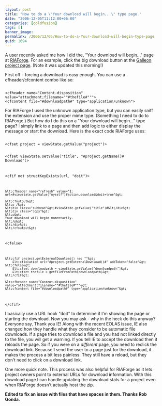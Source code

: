 ```yaml
---
layout: post
title: "How to do a \"Your download will begin...\" type page."
date: "2006-12-05T11:12:00+06:00"
categories: [coldfusion]
tags: []
banner_image: 
permalink: /2006/12/05/How-to-do-a-Your-download-will-begin-type-page
guid: 1694
---
```


A user recently asked me how I did the, "Your download will begin..." page at <a href="http://www.riaforge.org">RIAForge</a>. For an example, click the big download button at the <a href="http://galleon.riaforge.org">Galleon project page</a>. (Note it was updated this morning!)
<!--more-->
First off - forcing a download is easy enough. You can use a cfheader/cfcontent combo like so:

<code>
&lt;cfheader name="Content-disposition" value="attachment;filename=""#thefile#"""&gt;		
&lt;cfcontent file="#downloadpath#" type="application/unknown"&gt;	</code>

For RIAForge I used the unknown application type, but you can easily sniff the extension and use the proper mime type. (Something I need to do to RIAForge.) But how do I do this on a "Your download will begin..." type page? I simply link to a page and then add logic to either display the message 	or start the download. Here is the exact code RIAForge uses:

<code>
&lt;cfset project = viewState.getValue("project")&gt;

&lt;cfset viewState.setValue("title", "#project.getName()# Download")&gt;

&lt;cfif not structKeyExists(url, "doit")&gt;

	&lt;cfheader name="refresh" value="1; url=#viewstate.getValue("myself")#action.download&doit=true"&gt;

	&lt;cfoutput&gt;
	&lt;p /&gt;
	&lt;div class="subhead"&gt;#viewState.getValue("title")#&lt;/div&gt;
	&lt;div class="copy"&gt;
	&lt;p&gt;
	Your download will begin momentarily.
	&lt;/p&gt; 
	&lt;/div&gt;
	&lt;/cfoutput&gt;

&lt;cfelse&gt;

	&lt;cfif project.getExternalDownload() neq ""&gt;
		&lt;cflocation url="#project.getExternalDownload()#" addToken="false"&gt;
	&lt;cfelse&gt;
		&lt;cfset downloadpath = viewState.getValue("downloadpath")&gt;
		&lt;cfset thefile = getFileFromPath(downloadpath)&gt;
	&lt;/cfif&gt;
	
	&lt;cfheader name="Content-disposition" value="attachment;filename=""#thefile#"""&gt;		
	&lt;cfcontent file="#downloadpath#" type="application/unknown"&gt;		

&lt;/cfif&gt;
</code>

I basically use a URL hook "doit" to determine if I'm showing the page or starting the download. Now you may ask - why in the heck do this anyway? Everyone say, Thank you IE! Along with the recent EOLAS issue, IE also changed how they handle what they consider to be automatic file downloads. If a page tries to download a file and you had not linked directly to the file, you will get a warning. If you tell IE to accept the download then it reloads the page. So if you were on a <i>different</i> page, you need to reclick the download link. Because I send the user to a page just for the download, it makes the process a bit less painless. They still have a reload, but they don't need to click on a download link.

One more quick note. This process was also helpful for RIAForge as it lets project owners point to external URLs for download information. With this download page I can handle updating the download stats for a project even when RIAForge doesn't actually host the zip.

<b>Edited to fix an issue with files that have spaces in them. Thanks Rob Gonda.</b>